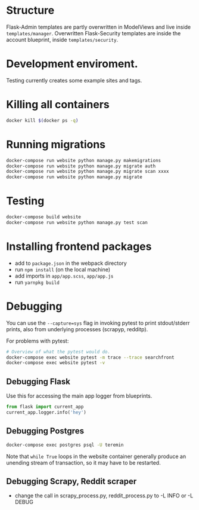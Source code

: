 # Structure

Flask-Admin templates are partly overwritten in ModelViews and live inside `templates/manager`.
Overwritten Flask-Security templates are inside the account blueprint, inside `templates/security`.

# Development enviroment.

Testing currently creates some example sites and tags.

# Killing all containers

```bash
docker kill $(docker ps -q)
```

# Running migrations

```bash
docker-compose run website python manage.py makemigrations
docker-compose run website python manage.py migrate auth
docker-compose run website python manage.py migrate scan xxxx
docker-compose run website python manage.py migrate
```

# Testing

```bash
docker-compose build website
docker-compose run website python manage.py test scan
```

# Installing frontend packages

- add to `package.json` in the webpack directory
- run `npm install` (on the local machine)
- add imports in `app/app.scss`, `app/app.js`
- run `yarnpkg build`

# Debugging

You can use the `--capture=sys` flag in invoking pytest to print stdout/stderr prints, also from
underlying processes (scrapyp, redditp).

For problems with pytest:

```bash
# Overview of what the pytest would do.
docker-compose exec website pytest -m trace --trace searchfront
docker-compose exec website pytest -v
```

## Debugging Flask

Use this for accessing the main app logger from blueprints.

```python
from flask import current_app
current_app.logger.info('hey')
```

## Debugging Postgres

```bash
docker-compose exec postgres psql -U teremin
```

Note that `while True` loops in the website container generally produce an unending stream of
transaction, so it may have to be restarted.

## Debugging Scrapy, Reddit scraper

- change the call in scrapy_process.py, reddit_process.py to -L INFO or -L DEBUG
